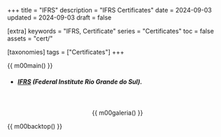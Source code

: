 +++
title = "IFRS"
description = "IFRS Certificates"
date = 2024-09-03
updated = 2024-09-03
draft = false

[extra]
keywords = "IFRS, Certificate"
series = "Certificates"
toc = false
assets = "cert/"

[taxonomies]
tags = ["Certificates"]
+++

{{ m00main() }}

- ##### [IFRS](https://ifrs.edu.br) (Federal Institute Rio Grande do Sul).

<br>
<div style="text-align: center;">

{{ m00galeria() }}

</div>

{{ m00backtop() }}
